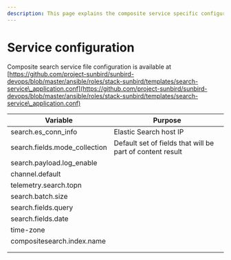 ```yaml
---
description: This page explains the composite service specific configuration parameter
---
```


# Service configuration

Composite search service file configuration is available at [https://github.com/project-sunbird/sunbird-devops/blob/master/ansible/roles/stack-sunbird/templates/search-service\_application.conf](https://github.com/project-sunbird/sunbird-devops/blob/master/ansible/roles/stack-sunbird/templates/search-service\_application.conf)



| Variable                       | Purpose                                                     |
| ------------------------------ | ----------------------------------------------------------- |
| search.es\_conn\_info          | Elastic Search host IP                                      |
| search.fields.mode\_collection | Default set of fields that will be part of content result   |
| search.payload.log\_enable     |                                                             |
| channel.default                |                                                             |
| telemetry.search.topn          |                                                             |
| search.batch.size              |                                                             |
| search.fields.query            |                                                             |
| search.fields.date             |                                                             |
| time-zone                      |                                                             |
| compositesearch.index.name     |                                                             |
|                                |                                                             |
|                                |                                                             |
